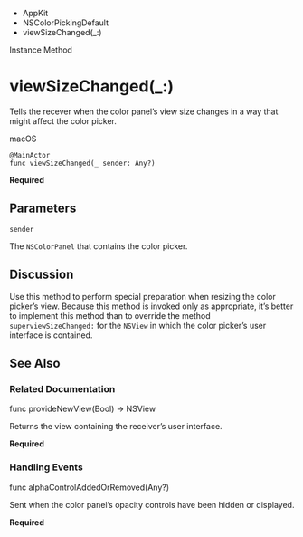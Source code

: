 

- AppKit
- NSColorPickingDefault
-  viewSizeChanged(\_:) 

Instance Method

# viewSizeChanged(\_:)

Tells the recever when the color panel’s view size changes in a way that might affect the color picker.

macOS

``` source
@MainActor
func viewSizeChanged(_ sender: Any?)
```

**Required**

## Parameters 

`sender`  

The `NSColorPanel` that contains the color picker.

## Discussion

Use this method to perform special preparation when resizing the color picker’s view. Because this method is invoked only as appropriate, it’s better to implement this method than to override the method `superviewSizeChanged:` for the `NSView` in which the color picker’s user interface is contained.

## See Also

### Related Documentation

func provideNewView(Bool) -> NSView

Returns the view containing the receiver’s user interface.

**Required**

### Handling Events

func alphaControlAddedOrRemoved(Any?)

Sent when the color panel’s opacity controls have been hidden or displayed.

**Required**

